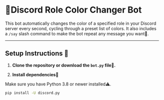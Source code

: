 # 🌈Discord Role Color Changer Bot

This bot automatically changes the color of a specified role in your Discord server every second, cycling through a preset list of colors. It also includes a `/say` slash command to make the bot repeat any message you want🥰.

---

## Setup Instructions 📝

1. **Clone the repository or download the `bot.py` file🤖.**

2. **Install dependencies👾**

Make sure you have Python 3.8 or newer installed⚠.

```bash
pip install -U discord.py
